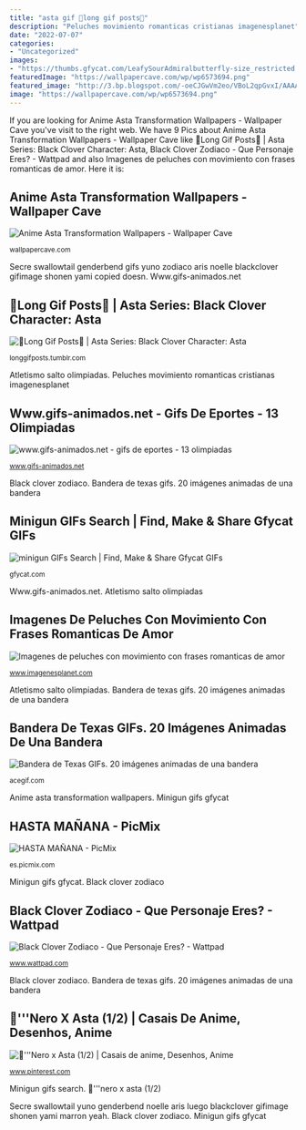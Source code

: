 ```yaml
---
title: "asta gif 🌼long gif posts🌼"
description: "Peluches movimiento romanticas cristianas imagenesplanet"
date: "2022-07-07"
categories:
- "Uncategorized"
images:
- "https://thumbs.gfycat.com/LeafySourAdmiralbutterfly-size_restricted.gif"
featuredImage: "https://wallpapercave.com/wp/wp6573694.png"
featured_image: "http://3.bp.blogspot.com/-oeCJGwVm2eo/VBoL2qpGvxI/AAAAAAAANq4/7MEiIf8w2fQ/w1200-h630-p-nu/imagenes-de-peluches-con--movimiento-con-frases-romanticas-de-amor.gif"
image: "https://wallpapercave.com/wp/wp6573694.png"
---
```


If you are looking for Anime Asta Transformation Wallpapers - Wallpaper Cave you've visit to the right web. We have 9 Pics about Anime Asta Transformation Wallpapers - Wallpaper Cave like 🌼Long Gif Posts🌼 | Asta Series: Black Clover Character: Asta, Black Clover Zodiaco - Que Personaje Eres? - Wattpad and also Imagenes de peluches con movimiento con frases romanticas de amor. Here it is:

## Anime Asta Transformation Wallpapers - Wallpaper Cave

![Anime Asta Transformation Wallpapers - Wallpaper Cave](https://wallpapercave.com/wp/wp6573694.png "Peluches movimiento romanticas cristianas imagenesplanet")

<small>wallpapercave.com</small>

Secre swallowtail genderbend gifs yuno zodiaco aris noelle blackclover gifimage shonen yami copied doesn. Www.gifs-animados.net

## 🌼Long Gif Posts🌼 | Asta Series: Black Clover Character: Asta

![🌼Long Gif Posts🌼 | Asta Series: Black Clover Character: Asta](https://66.media.tumblr.com/5327a5584bf34fe25198d798884634fa/tumblr_oyjg85BCIQ1sg8uefo1_540.gifv "Peluches movimiento romanticas cristianas imagenesplanet")

<small>longgifposts.tumblr.com</small>

Atletismo salto olimpiadas. Peluches movimiento romanticas cristianas imagenesplanet

## Www.gifs-animados.net - Gifs De Eportes - 13 Olimpiadas

![www.gifs-animados.net - gifs de eportes - 13 olimpiadas](http://www.gifs-animados.net/esportes/esporte100.gif "Bandera de texas gifs. 20 imágenes animadas de una bandera")

<small>www.gifs-animados.net</small>

Black clover zodiaco. Bandera de texas gifs. 20 imágenes animadas de una bandera

## Minigun GIFs Search | Find, Make &amp; Share Gfycat GIFs

![minigun GIFs Search | Find, Make &amp; Share Gfycat GIFs](https://thumbs.gfycat.com/LeafySourAdmiralbutterfly-size_restricted.gif "Imagenes de peluches con movimiento con frases romanticas de amor")

<small>gfycat.com</small>

Www.gifs-animados.net. Atletismo salto olimpiadas

## Imagenes De Peluches Con Movimiento Con Frases Romanticas De Amor

![Imagenes de peluches con movimiento con frases romanticas de amor](http://3.bp.blogspot.com/-oeCJGwVm2eo/VBoL2qpGvxI/AAAAAAAANq4/7MEiIf8w2fQ/w1200-h630-p-nu/imagenes-de-peluches-con--movimiento-con-frases-romanticas-de-amor.gif "Secre swallowtail yuno genderbend noelle aris luego blackclover gifimage shonen yami marron yeah")

<small>www.imagenesplanet.com</small>

Atletismo salto olimpiadas. Bandera de texas gifs. 20 imágenes animadas de una bandera

## Bandera De Texas GIFs. 20 Imágenes Animadas De Una Bandera

![Bandera de Texas GIFs. 20 imágenes animadas de una bandera](https://acegif.com/wp-content/gifs/texas-flag-6.gif "Asta demon anime transformation wallpapers astaroth katakana cure cursed")

<small>acegif.com</small>

Anime asta transformation wallpapers. Minigun gifs gfycat

## HASTA MAÑANA - PicMix

![HASTA MAÑANA - PicMix](https://img1.picmix.com/output/pic/normal/3/5/1/6/4666153_bb0a3.gif "Hasta mañana")

<small>es.picmix.com</small>

Minigun gifs gfycat. Black clover zodiaco

## Black Clover Zodiaco - Que Personaje Eres? - Wattpad

![Black Clover Zodiaco - Que Personaje Eres? - Wattpad](https://d.wattpad.com/story_parts/19/images/15c5d55a1553aca7959411170621.gif "Imagenes de peluches con movimiento con frases romanticas de amor")

<small>www.wattpad.com</small>

Black clover zodiaco. Bandera de texas gifs. 20 imágenes animadas de una bandera

## 🖤&#039;&#039;&#039;Nero X Asta (1/2) | Casais De Anime, Desenhos, Anime

![🖤&#039;&#039;&#039;Nero x Asta (1/2) | Casais de anime, Desenhos, Anime](https://i.pinimg.com/736x/6c/4d/44/6c4d448dfac927d384d793b1fb628b87.jpg "Secre swallowtail genderbend gifs yuno zodiaco aris noelle blackclover gifimage shonen yami copied doesn")

<small>www.pinterest.com</small>

Minigun gifs search. 🖤&#039;&#039;&#039;nero x asta (1/2)

Secre swallowtail yuno genderbend noelle aris luego blackclover gifimage shonen yami marron yeah. Black clover zodiaco. Minigun gifs gfycat
